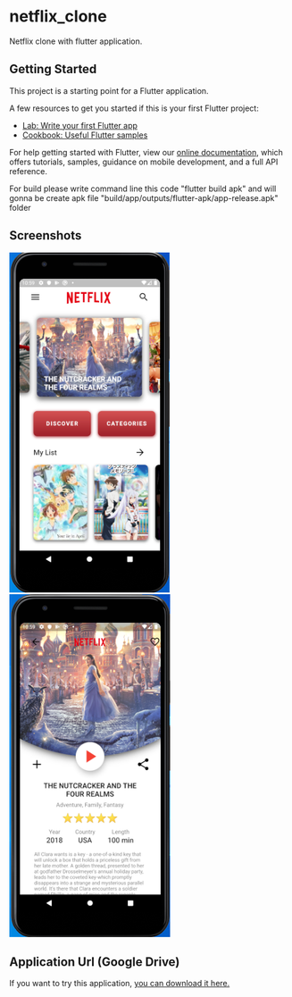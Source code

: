 # netflix_clone

Netflix clone with flutter application.

## Getting Started

This project is a starting point for a Flutter application.

A few resources to get you started if this is your first Flutter project:

- [Lab: Write your first Flutter app](https://flutter.dev/docs/get-started/codelab)
- [Cookbook: Useful Flutter samples](https://flutter.dev/docs/cookbook)

For help getting started with Flutter, view our
[online documentation](https://flutter.dev/docs), which offers tutorials,
samples, guidance on mobile development, and a full API reference.

For build please write command line this  code "flutter build apk" and will gonna be create apk file  "build/app/outputs/flutter-apk/app-release.apk" folder

## Screenshots
![Alt text](screenshots/1.PNG?raw=true "homescreen")
![Alt text](screenshots/2.PNG?raw=true "movie screen")

## Application Url (Google Drive)
If you want to try this application, [you can download it here.](https://drive.google.com/file/d/1CNbWM6m2h6F3dqTYIhLjenP4G-g4Rv_i/view?usp=sharing)

